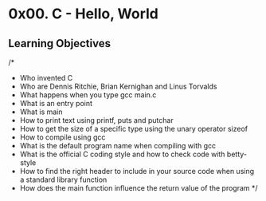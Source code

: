 # 0x00. C - Hello, World
## Learning Objectives
/* 
 * Who invented C
 * Who are Dennis Ritchie, Brian Kernighan and Linus Torvalds
 * What happens when you type gcc main.c
 * What is an entry point
 * What is main
 * How to print text using printf, puts and putchar
 * How to get the size of a specific type using the unary operator sizeof
 * How to compile using gcc
 * What is the default program name when compiling with gcc
 * What is the official C coding style and how to check code with betty-style
 * How to find the right header to include in your source code when using a standard library function
 * How does the main function influence the return value of the program
*/
